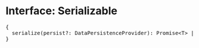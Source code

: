 # Interface: Serializable

<pre>
{
  serialize(persist?: <Ref to="./data-persistence-provider">DataPersistenceProvider</Ref>): Promise&lt;T&gt; | T;
}
</pre>
